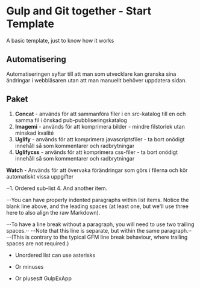# Gulp and Git together - Start Template
A basic template, just to know how it works

## Automatisering
Automatiseringen syftar till att man som utvecklare kan granska sina ändringar i webbläsaren utan att man manuellt behöver uppdatera sidan. 

## Paket

1. **Concat** - används för att sammanföra filer i en src-katalog till en och samma fil i önskad pub-pubbliseringskatalog
2. **Imagemi** - används för att komprimera bilder - mindre filstorlek utan minskad kvalité 
3. **Uglify** - används för att komprimera javascriptsfiler - ta bort onödigt innehåll så som kommentarer och radbrytningar 
1. **Uglifycss** - används för att komprimera css-filer - ta bort onödigt innehåll så som kommentarer och radbrytningar 


**Watch** - Används för att övervaka förändringar som görs i filerna och kör automatiskt vissa uppgifter


⋅⋅1. Ordered sub-list
4. And another item.

⋅⋅⋅You can have properly indented paragraphs within list items. Notice the blank line above, and the leading spaces (at least one, but we'll use three here to also align the raw Markdown).

⋅⋅⋅To have a line break without a paragraph, you will need to use two trailing spaces.⋅⋅
⋅⋅⋅Note that this line is separate, but within the same paragraph.⋅⋅
⋅⋅⋅(This is contrary to the typical GFM line break behaviour, where trailing spaces are not required.)

* Unordered list can use asterisks
- Or minuses
+ Or pluses# GulpExApp

